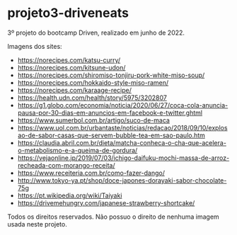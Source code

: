# projeto3-driveneats

3º projeto do bootcamp Driven, realizado em junho de 2022.

Imagens dos sites: 
- https://norecipes.com/katsu-curry/
- https://norecipes.com/kitsune-udon/
- https://norecipes.com/shiromiso-tonjiru-pork-white-miso-soup/
- https://norecipes.com/hokkaido-style-miso-ramen/
- https://norecipes.com/karaage-recipe/
- https://health.udn.com/health/story/5975/3202807
- https://g1.globo.com/economia/noticia/2020/06/27/coca-cola-anuncia-pausa-por-30-dias-em-anuncios-em-facebook-e-twitter.ghtml
- https://www.sumerbol.com.br/artigo/suco-de-maca
- https://www.uol.com.br/urbantaste/noticias/redacao/2018/09/10/explosao-de-sabor-casas-que-servem-bubble-tea-em-sao-paulo.htm
- https://claudia.abril.com.br/dieta/matcha-conheca-o-cha-que-acelera-o-metabolismo-e-a-queima-de-gordura/
- https://vejaonline.jp/2019/07/03/ichigo-daifuku-mochi-massa-de-arroz-recheada-com-morango-receita/
- https://www.receiteria.com.br/como-fazer-dango/
- http://www.tokyo-ya.pt/shop/doce-japones-dorayaki-sabor-chocolate-75g
- https://pt.wikipedia.org/wiki/Taiyaki
- https://drivemehungry.com/japanese-strawberry-shortcake/

Todos os direitos reservados. Não possuo o direito de nenhuma imagem usada neste projeto.
